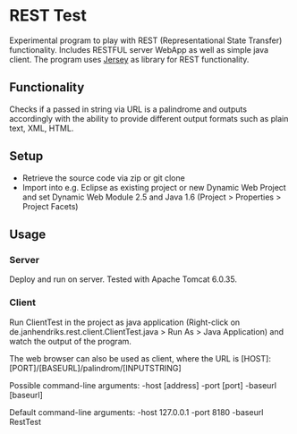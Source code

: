 # REST Test

Experimental program to play with REST (Representational State Transfer) functionality.
Includes RESTFUL server WebApp as well as simple java client.
The program uses [Jersey](http://jersey.java.net/) as library for REST functionality.

## Functionality

Checks if a passed in string via URL is a palindrome and outputs accordingly with the ability to provide different output formats such as plain text, XML, HTML.

## Setup 

* Retrieve the source code via zip or git clone
* Import into e.g. Eclipse as existing project or new Dynamic Web Project and set Dynamic Web Module 2.5 and Java 1.6 (Project > Properties > Project Facets) 

## Usage

### Server

Deploy and run on server. Tested with Apache Tomcat 6.0.35.

### Client

Run ClientTest in the project as java application (Right-click on de.janhendriks.rest.client.ClientTest.java > Run As > Java Application) and watch the output of the program.

The web browser can also be used as client, where the URL is 
	[HOST]:[PORT]/[BASEURL]/palindrom/[INPUTSTRING]

Possible command-line arguments: -host [address] -port [port] -baseurl [baseurl]

Default command-line arguments: -host 127.0.0.1 -port 8180 -baseurl RestTest
